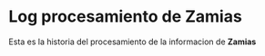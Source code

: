 # Log procesamiento de Zamias
 
Esta es la historia del procesamiento de la informacion de **Zamias**